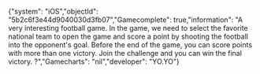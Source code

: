 {"system": "iOS","objectId": "5b2c6f3e44d9040030d3fb07","Gamecomplete": true,"information": "A very interesting football game. In the game, we need to select the favorite national team to open the game and score a point by shooting the football into the opponent's goal. Before the end of the game, you can score points with more than one victory. Join the challenge and you can win the final victory. ?","Gamecharts": "nil","developer": "YO.YO"}

